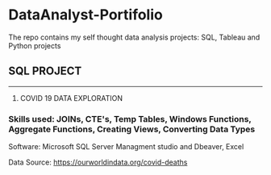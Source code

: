 # DataAnalyst-Portifolio
The repo contains my self thought data analysis projects: SQL, Tableau and Python projects

## SQL PROJECT
-----------
1. COVID 19 DATA EXPLORATION 
### Skills used: JOINs, CTE's, Temp Tables, Windows Functions, Aggregate Functions, Creating Views, Converting Data Types

Software: Microsoft SQL Server Managment studio and Dbeaver, Excel

Data Source: https://ourworldindata.org/covid-deaths
